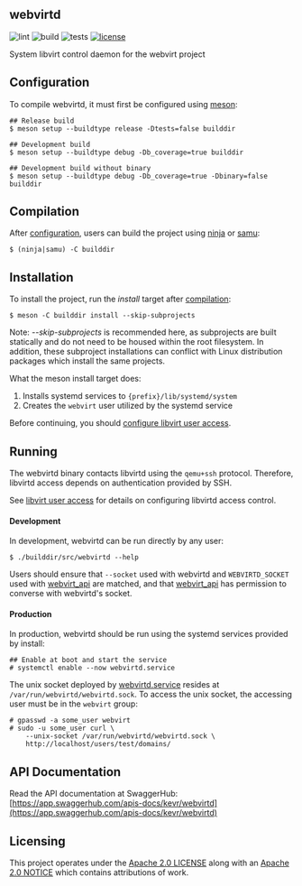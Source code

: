 webvirtd
--------

![lint](https://github.com/kevr/webvirtd/actions/workflows/lint.yaml/badge.svg?branch=master)
![build](https://github.com/kevr/webvirtd/actions/workflows/build.yaml/badge.svg?branch=master)
![tests](https://github.com/kevr/webvirtd/actions/workflows/tests.yaml/badge.svg?branch=master)
[![license](https://img.shields.io/badge/License-Apache_2.0-blue.svg)](https://opensource.org/licenses/Apache-2.0)

System libvirt control daemon for the webvirt project

Configuration
-------------

To compile webvirtd, it must first be configured using [meson](https://mesonbuild.com/):

    ## Release build
    $ meson setup --buildtype release -Dtests=false builddir

    ## Development build
    $ meson setup --buildtype debug -Db_coverage=true builddir

    ## Development build without binary
    $ meson setup --buildtype debug -Db_coverage=true -Dbinary=false builddir

Compilation
-----------

After [configuration](#configuration), users can build the project using
[ninja](https://ninja-build.org/manual.html) or
[samu](https://github.com/michaelforney/samurai):

    $ (ninja|samu) -C builddir

Installation
------------

To install the project, run the *install* target after [compilation](#compilation):

    $ meson -C builddir install --skip-subprojects

Note: *--skip-subprojects* is recommended here, as subprojects are built statically and
do not need to be housed within the root filesystem. In addition, these subproject
installations can conflict with Linux distribution packages which install the same
projects.

What the meson install target does:

1. Installs systemd services to `{prefix}/lib/systemd/system`
2. Creates the `webvirt` user utilized by the systemd service

Before continuing, you should [configure libvirt user access](doc/libvirt.md).

Running
-------

The webvirtd binary contacts libvirtd using the `qemu+ssh` protocol. Therefore, libvirtd
access depends on authentication provided by SSH.

See [libvirt user access](doc/libvirt.md) for details on configuring libvirtd access control.

#### Development

In development, webvirtd can be run directly by any user:

    $ ./builddir/src/webvirtd --help

Users should ensure that `--socket` used with webvirtd and `WEBVIRTD_SOCKET`
used with [webvirt_api](https://github.com/kevr/webvirt_api) are matched,
and that [webvirt_api](https://github.com/kevr/webvirt_api) has permission to
converse with webvirtd's socket.

#### Production

In production, webvirtd should be run using the systemd services provided by install:

    ## Enable at boot and start the service
    # systemctl enable --now webvirtd.service

The unix socket deployed by [webvirtd.service](res/webvirtd.service) resides at
`/var/run/webvirtd/webvirtd.sock`. To access the unix socket, the accessing user
must be in the `webvirt` group:

    # gpasswd -a some_user webvirt
    # sudo -u some_user curl \
        --unix-socket /var/run/webvirtd/webvirtd.sock \
        http://localhost/users/test/domains/

API Documentation
-----------------

Read the API documentation at SwaggerHub: [https://app.swaggerhub.com/apis-docs/kevr/webvirtd](https://app.swaggerhub.com/apis-docs/kevr/webvirtd)

Licensing
---------

This project operates under the [Apache 2.0 LICENSE](LICENSE) along with
an [Apache 2.0 NOTICE](NOTICE) which contains attributions of work.
